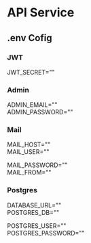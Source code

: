 # API Service

## .env Cofig
### JWT
JWT_SECRET=""

### Admin
ADMIN_EMAIL=""  
ADMIN_PASSWORD=""

### Mail
MAIL_HOST=""  
MAIL_USER=""

MAIL_PASSWORD=""  
MAIL_FROM=""

### Postgres
DATABASE_URL=""  
POSTGRES_DB=""

POSTGRES_USER=""  
POSTGRES_PASSWORD=""